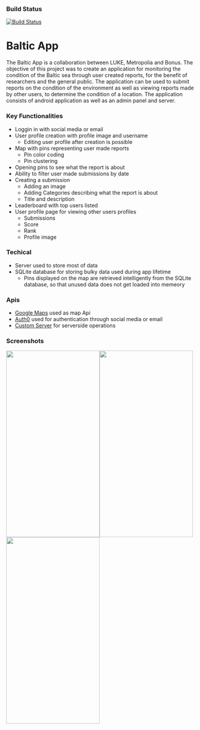 ### Build Status
[![Build Status](https://travis-ci.org/harmittaa/LukeApp.svg?branch=master)](https://travis-ci.org/harmittaa/LukeApp)


# Baltic App

The Baltic App is a collaboration between LUKE, Metropolia and Bonus. The objective of this project was to create an application for monitoring the condition of the Baltic sea through user created reports, for the benefit of researchers and the general public. The application can be used to submit reports on the condition of the environment as well as viewing reports made by other users, to determine the condition of a location. The application consists of android application as well as an admin panel and server.

### Key Functionalities
  - Loggin in with social media or email
  - User profile creation with profile image and username
    - Editing user profile after creation is possible
  - Map with pins representing user made reports
    - Pin color coding
    - Pin clustering
  - Opening pins to see what the report is about
  - Ability to filter user made submissions by date
  - Creating a submission
    - Adding an image
    - Adding Categories describing what the report is about
    - Title and description
  - Leaderboard with top users listed
  - User profile page for viewing other users profiles
    - Submissions
    - Score
    - Rank
    - Profile image

### Techical
  - Server used to store most of data
  - SQLite database for storing bulky data used during app lifetime
    - Pins displayed on the map are retrieved intelligently from the SQLite database, so that unused data does not get loaded into memeory
  
### Apis
  - [Google Maps](https://developers.google.com/maps/android/) used as map Api
  - [Auth0](https://auth0.com/) used for authentication through social media or email
  - [Custom Server](http://www.balticapp.fi/lukeA/) for serverside operations
  
### Screenshots
<img src="https://i.imgur.com/QagnraC.jpg" width="250" height ="500"><img src="https://i.imgur.com/t8JLPJY.jpg" width="250" height ="500"> <img src="https://i.imgur.com/AEI7BvD.jpg" width="250" height ="500"> 
